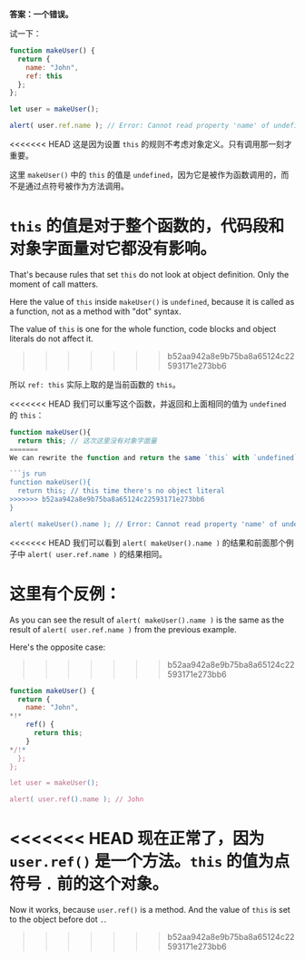 **答案：一个错误。**

试一下：
```js run
function makeUser() {
  return {
    name: "John",
    ref: this
  };
};

let user = makeUser();

alert( user.ref.name ); // Error: Cannot read property 'name' of undefined
```

<<<<<<< HEAD
这是因为设置 `this` 的规则不考虑对象定义。只有调用那一刻才重要。

这里 `makeUser()` 中的 `this` 的值是 `undefined`，因为它是被作为函数调用的，而不是通过点符号被作为方法调用。

`this` 的值是对于整个函数的，代码段和对象字面量对它都没有影响。
=======
That's because rules that set `this` do not look at object definition. Only the moment of call matters.

Here the value of `this` inside `makeUser()` is `undefined`, because it is called as a function, not as a method with "dot" syntax.

The value of `this` is one for the whole function, code blocks and object literals do not affect it.
>>>>>>> b52aa942a8e9b75ba8a65124c22593171e273bb6

所以 `ref: this` 实际上取的是当前函数的 `this`。

<<<<<<< HEAD
我们可以重写这个函数，并返回和上面相同的值为 `undefined` 的 `this`：

```js run
function makeUser(){
  return this; // 这次这里没有对象字面量
=======
We can rewrite the function and return the same `this` with `undefined` value: 

```js run
function makeUser(){
  return this; // this time there's no object literal
>>>>>>> b52aa942a8e9b75ba8a65124c22593171e273bb6
}

alert( makeUser().name ); // Error: Cannot read property 'name' of undefined
```
<<<<<<< HEAD
我们可以看到 `alert( makeUser().name )` 的结果和前面那个例子中 `alert( user.ref.name )` 的结果相同。

这里有个反例：
=======
As you can see the result of `alert( makeUser().name )` is the same as the result of `alert( user.ref.name )` from the previous example.

Here's the opposite case:
>>>>>>> b52aa942a8e9b75ba8a65124c22593171e273bb6

```js run
function makeUser() {
  return {
    name: "John",
*!*
    ref() {
      return this;
    }
*/!*
  };
};

let user = makeUser();

alert( user.ref().name ); // John
```

<<<<<<< HEAD
现在正常了，因为 `user.ref()` 是一个方法。`this` 的值为点符号 `.` 前的这个对象。
=======
Now it works, because `user.ref()` is a method. And the value of `this` is set to the object before dot `.`.
>>>>>>> b52aa942a8e9b75ba8a65124c22593171e273bb6
